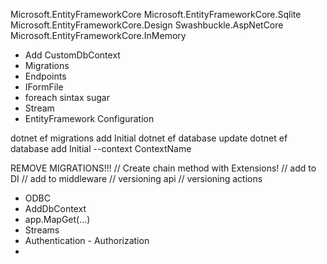 Microsoft.EntityFrameworkCore
Microsoft.EntityFrameworkCore.Sqlite
Microsoft.EntityFrameworkCore.Design
Swashbuckle.AspNetCore
Microsoft.EntityFrameworkCore.InMemory

* Add CustomDbContext
* Migrations
* Endpoints
* IFormFile
* foreach sintax sugar
* Stream
* EntityFramework Configuration

 dotnet ef migrations add Initial
 dotnet ef database update
 dotnet ef database add Initial --context ContextName

 REMOVE MIGRATIONS!!!
 // Create chain method with Extensions!
// add to DI
// add to middleware
// versioning api
// versioning actions

* ODBC
* AddDbContext
* app.MapGet(...)
* Streams
* Authentication - Authorization
* 